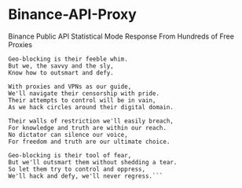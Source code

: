 # Binance-API-Proxy
Binance Public API Statistical Mode Response From Hundreds of Free Proxies


```In the realm of tyrants and despots grim,
Geo-blocking is their feeble whim.
But we, the savvy and the sly,
Know how to outsmart and defy.

With proxies and VPNs as our guide,
We'll navigate their censorship with pride.
Their attempts to control will be in vain,
As we hack circles around their digital domain.

Their walls of restriction we'll easily breach,
For knowledge and truth are within our reach.
No dictator can silence our voice,
For freedom and truth are our ultimate choice.

Geo-blocking is their tool of fear,
But we'll outsmart them without shedding a tear.
So let them try to control and oppress,
We'll hack and defy, we'll never regress.```
